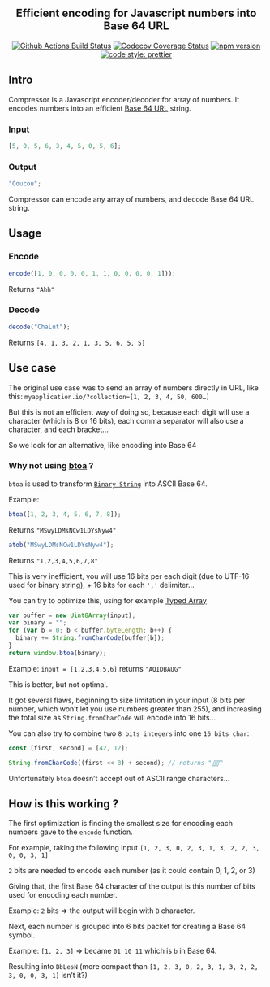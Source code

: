 <h2 align="center">Efficient encoding for Javascript numbers into Base 64 URL</h2>

<p align="center">
  <a href="https://github.com/prettier/prettier/actions?query=workflow%3ALint+branch%3Amaster">
    <img alt="Github Actions Build Status" src="https://img.shields.io/github/workflow/status/prettier/prettier/Lint?label=Lint&style=flat-square"></a>
  <a href="https://codecov.io/gh/prettier/prettier">
    <img alt="Codecov Coverage Status" src="https://img.shields.io/codecov/c/github/prettier/prettier.svg?style=flat-square"></a>
  <a href="https://www.npmjs.com/package/prettier">
    <img alt="npm version" src="https://img.shields.io/npm/v/prettier.svg?style=flat-square"></a>
  <a href="#badge">
    <img alt="code style: prettier" src="https://img.shields.io/badge/code_style-prettier-ff69b4.svg?style=flat-square"></a>
</p>

## Intro

Compressor is a Javascript encoder/decoder for array of numbers. It encodes numbers into an efficient [Base 64 URL](https://en.wikipedia.org/wiki/Base64#URL_applications) string.

### Input

```js
[5, 0, 5, 6, 3, 4, 5, 0, 5, 6];
```

### Output

```js
"Coucou";
```

Compressor can encode any array of numbers, and decode Base 64 URL string.

## Usage

### Encode

```js
encode([1, 0, 0, 0, 0, 1, 1, 0, 0, 0, 0, 1]));
```

Returns `"Ahh"`

### Decode

```js
decode("ChaLut");
```

Returns `[4, 1, 3, 2, 1, 3, 5, 6, 5, 5]`

## Use case

The original use case was to send an array of numbers directly in URL, like this:
`myapplication.io/?collection=[1, 2, 3, 4, 50, 600…]`

But this is not an efficient way of doing so, because each digit will use a character (which is 8 or 16 bits), each comma separator will also use a character, and each bracket…

So we look for an alternative, like encoding into Base 64

### Why not using [btoa](https://developer.mozilla.org/en-US/docs/Web/API/WindowOrWorkerGlobalScope/btoa) ?

`btoa` is used to transform [`Binary String`](https://developer.mozilla.org/en-US/docs/Web/API/DOMString/Binary) into ASCII Base 64.

Example:

```js
btoa([1, 2, 3, 4, 5, 6, 7, 8]);
```

Returns `"MSwyLDMsNCw1LDYsNyw4"`

```js
atob("MSwyLDMsNCw1LDYsNyw4");
```

Returns `"1,2,3,4,5,6,7,8"`

This is very inefficient, you will use 16 bits per each digit (due to UTF-16 used for binary string), + 16 bits for each `','` delimiter…

You can try to optimize this, using for example [Typed Array](https://developer.mozilla.org/en-US/docs/Web/JavaScript/Reference/Global_Objects/TypedArray)

```js
var buffer = new Uint8Array(input);
var binary = "";
for (var b = 0; b < buffer.byteLength; b++) {
  binary += String.fromCharCode(buffer[b]);
}
return window.btoa(binary);
```

Example: `input = [1,2,3,4,5,6]` returns `"AQIDBAUG"`

This is better, but not optimal.

It got several flaws, beginning to size limitation in your input (8 bits per number, which won’t let you use numbers greater than 255), and increasing the total size as `String.fromCharCode` will encode into 16 bits…

You can also try to combine two `8 bits integers` into one `16 bits char`:

```js
const [first, second] = [42, 12];

String.fromCharCode((first << 8) + second); // returns "⨌"
```

Unfortunately `btoa` doesn’t accept out of ASCII range characters…

## How is this working ?

The first optimization is finding the smallest size for encoding each numbers gave to the `encode` function.

For example, taking the following input `[1, 2, 3, 0, 2, 3, 1, 3, 2, 2, 3, 0, 0, 3, 1]`

`2` bits are needed to encode each number (as it could contain 0, 1, 2, or 3)

Giving that, the first Base 64 character of the output is this number of bits used for encoding each number.

Example: `2` bits => the output will begin with `B` character.

Next, each number is grouped into 6 bits packet for creating a Base 64 symbol.

Example: `[1, 2, 3]` => became `01 10 11` which is `b` in Base 64.

Resulting into `BbLesN` (more compact than `[1, 2, 3, 0, 2, 3, 1, 3, 2, 2, 3, 0, 0, 3, 1]` isn’t it?)
